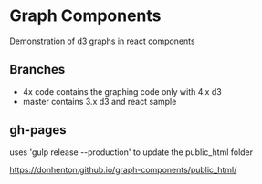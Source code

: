 # Graph Components

Demonstration of d3 graphs in react components

## Branches
* 4x code contains the graphing code only with  4.x d3
* master contains 3.x d3 and react sample

## gh-pages
uses 'gulp release --production' to update the public_html folder

https://donhenton.github.io/graph-components/public_html/
